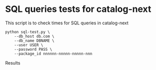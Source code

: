 # SQL queries tests for catalog-next

This script is to check times for SQL queries in catalog-next

```
python sql-test.py \
    --db_host db.com \
    --db_name DBNAME \
    --user USER \
    --password PASS \
    --package_id nnnnnn-nnnnn-nnnnn-nnn
```

Results

```

```